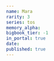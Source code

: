 ```yaml
---
name: Mara
rarity: 3
series: tos
memory_alpha:
bigbook_tier: -1
in_portal: true
date:
published: true
---
```



